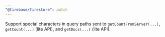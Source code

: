 ```yaml
---
"@firebase/firestore": patch
---
```


Support special characters in query paths sent to `getCountFromServer(...)`, `getCount(...)` (lite API), and `getDocs(...)` (lite API). 
